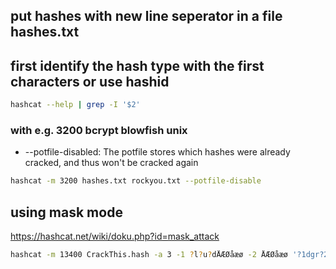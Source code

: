 ## put hashes with new line seperator in a file hashes.txt

## first identify the hash type with the first characters or use hashid

```bash
hashcat --help | grep -I '$2'
```

### with e.g. 3200 bcrypt blowfish unix

- --potfile-disabled: The potfile stores which hashes were already cracked, and thus won't be cracked again
```bash
hashcat -m 3200 hashes.txt rockyou.txt --potfile-disable
```

## using mask mode

https://hashcat.net/wiki/doku.php?id=mask_attack

```bash
hashcat -m 13400 CrackThis.hash -a 3 -1 ?l?u?dÅÆØåæø -2 ÅÆØåæø '?1dgr?2d med fl?2de'
```
